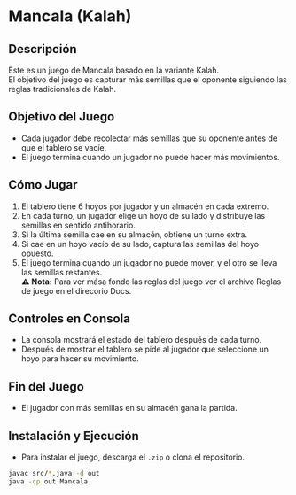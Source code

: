 # Mancala (Kalah) 

## Descripción  
Este es un juego de Mancala basado en la variante Kalah.  
El objetivo del juego es capturar más semillas que el oponente siguiendo las reglas tradicionales de Kalah.

## Objetivo del Juego  
- Cada jugador debe recolectar más semillas que su oponente antes de que el tablero se vacíe.  
- El juego termina cuando un jugador no puede hacer más movimientos.  

## Cómo Jugar  
1. El tablero tiene 6 hoyos por jugador y un almacén en cada extremo.  
2. En cada turno, un jugador elige un hoyo de su lado y distribuye las semillas en sentido antihorario.  
3. Si la última semilla cae en su almacén, obtiene un turno extra.  
4. Si cae en un hoyo vacío de su lado, captura las semillas del hoyo opuesto.  
5. El juego termina cuando un jugador no puede mover, y el otro se lleva las semillas restantes.  
**⚠ Nota:** Para ver mása fondo las reglas del juego ver el archivo Reglas de juego en el direcorio Docs.

## Controles en Consola  
- La consola mostrará el estado del tablero después de cada turno.
- Después de mostrar el tablero se pide al jugador que seleccione un hoyo para hacer su movimiento.  

## Fin del Juego  
- El jugador con más semillas en su almacén gana la partida.  

## Instalación y Ejecución
- Para instalar el juego, descarga el `.zip` o clona el repositorio.

```sh
javac src/*.java -d out
java -cp out Mancala